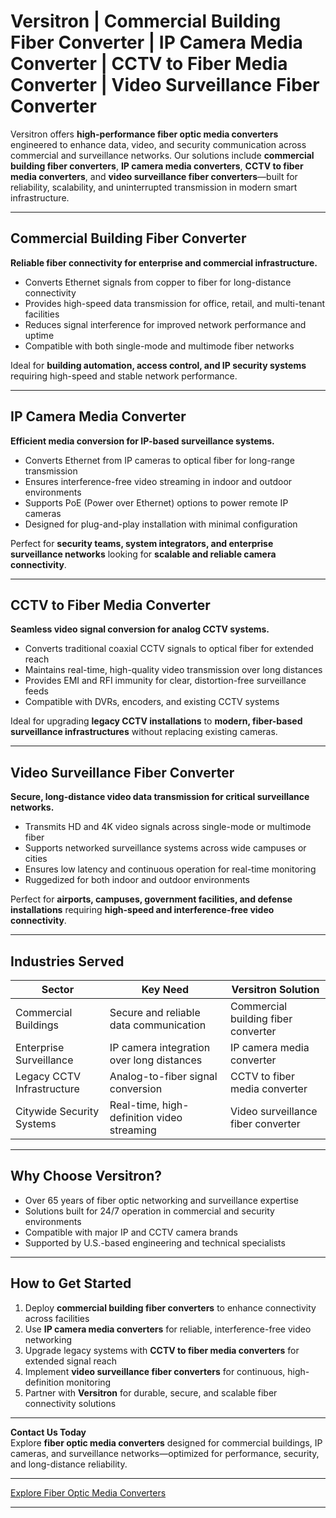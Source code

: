# Versitron | Commercial Building Fiber Converter | IP Camera Media Converter | CCTV to Fiber Media Converter | Video Surveillance Fiber Converter

Versitron offers **high-performance fiber optic media converters** engineered to enhance data, video, and security communication across commercial and surveillance networks. Our solutions include **commercial building fiber converters**, **IP camera media converters**, **CCTV to fiber media converters**, and **video surveillance fiber converters**—built for reliability, scalability, and uninterrupted transmission in modern smart infrastructure.

---

## Commercial Building Fiber Converter

**Reliable fiber connectivity for enterprise and commercial infrastructure.**

- Converts Ethernet signals from copper to fiber for long-distance connectivity  
- Provides high-speed data transmission for office, retail, and multi-tenant facilities  
- Reduces signal interference for improved network performance and uptime  
- Compatible with both single-mode and multimode fiber networks  

Ideal for **building automation, access control, and IP security systems** requiring high-speed and stable network performance.

---

## IP Camera Media Converter

**Efficient media conversion for IP-based surveillance systems.**

- Converts Ethernet from IP cameras to optical fiber for long-range transmission  
- Ensures interference-free video streaming in indoor and outdoor environments  
- Supports PoE (Power over Ethernet) options to power remote IP cameras  
- Designed for plug-and-play installation with minimal configuration  

Perfect for **security teams, system integrators, and enterprise surveillance networks** looking for **scalable and reliable camera connectivity**.

---

## CCTV to Fiber Media Converter

**Seamless video signal conversion for analog CCTV systems.**

- Converts traditional coaxial CCTV signals to optical fiber for extended reach  
- Maintains real-time, high-quality video transmission over long distances  
- Provides EMI and RFI immunity for clear, distortion-free surveillance feeds  
- Compatible with DVRs, encoders, and existing CCTV systems  

Ideal for upgrading **legacy CCTV installations** to **modern, fiber-based surveillance infrastructures** without replacing existing cameras.

---

## Video Surveillance Fiber Converter

**Secure, long-distance video data transmission for critical surveillance networks.**

- Transmits HD and 4K video signals across single-mode or multimode fiber  
- Supports networked surveillance systems across wide campuses or cities  
- Ensures low latency and continuous operation for real-time monitoring  
- Ruggedized for both indoor and outdoor environments  

Perfect for **airports, campuses, government facilities, and defense installations** requiring **high-speed and interference-free video connectivity**.

---

## Industries Served

| Sector                     | Key Need                                     | Versitron Solution                       |
|-----------------------------|----------------------------------------------|------------------------------------------|
| Commercial Buildings        | Secure and reliable data communication       | Commercial building fiber converter       |
| Enterprise Surveillance     | IP camera integration over long distances    | IP camera media converter                 |
| Legacy CCTV Infrastructure  | Analog-to-fiber signal conversion            | CCTV to fiber media converter             |
| Citywide Security Systems   | Real-time, high-definition video streaming   | Video surveillance fiber converter        |

---

## Why Choose Versitron?

- Over 65 years of fiber optic networking and surveillance expertise  
- Solutions built for 24/7 operation in commercial and security environments  
- Compatible with major IP and CCTV camera brands  
- Supported by U.S.-based engineering and technical specialists  

---

## How to Get Started

1. Deploy **commercial building fiber converters** to enhance connectivity across facilities  
2. Use **IP camera media converters** for reliable, interference-free video networking  
3. Upgrade legacy systems with **CCTV to fiber media converters** for extended signal reach  
4. Implement **video surveillance fiber converters** for continuous, high-definition monitoring  
5. Partner with **Versitron** for durable, secure, and scalable fiber connectivity solutions  

---

**Contact Us Today**  
Explore **fiber optic media converters** designed for commercial buildings, IP cameras, and surveillance networks—optimized for performance, security, and long-distance reliability.  

---

[Explore Fiber Optic Media Converters](https://www.versitron.com/collections/fiber-optic-media-converters)

---

